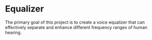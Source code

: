# Equalizer
The primary goal of this project is to create a voice equalizer that can effectively separate and enhance different frequency ranges of human hearing. 
